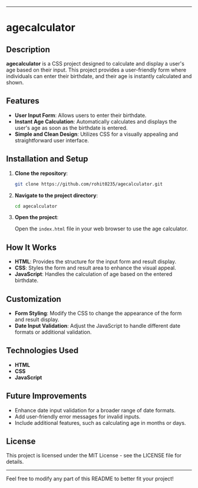 
---

# agecalculator

## Description

**agecalculator** is a CSS project designed to calculate and display a user's age based on their input. This project provides a user-friendly form where individuals can enter their birthdate, and their age is instantly calculated and shown.

## Features

- **User Input Form**: Allows users to enter their birthdate.
- **Instant Age Calculation**: Automatically calculates and displays the user's age as soon as the birthdate is entered.
- **Simple and Clean Design**: Utilizes CSS for a visually appealing and straightforward user interface.

## Installation and Setup

1. **Clone the repository**:

   ```bash
   git clone https://github.com/rohit0235/agecalculator.git
   ```

2. **Navigate to the project directory**:

   ```bash
   cd agecalculator
   ```

3. **Open the project**:

   Open the `index.html` file in your web browser to use the age calculator.

## How It Works

- **HTML**: Provides the structure for the input form and result display.
- **CSS**: Styles the form and result area to enhance the visual appeal.
- **JavaScript**: Handles the calculation of age based on the entered birthdate.

## Customization

- **Form Styling**: Modify the CSS to change the appearance of the form and result display.
- **Date Input Validation**: Adjust the JavaScript to handle different date formats or additional validation.

## Technologies Used

- **HTML**
- **CSS**
- **JavaScript**

## Future Improvements

- Enhance date input validation for a broader range of date formats.
- Add user-friendly error messages for invalid inputs.
- Include additional features, such as calculating age in months or days.

## License

This project is licensed under the MIT License - see the LICENSE file for details.

---

Feel free to modify any part of this README to better fit your project!

